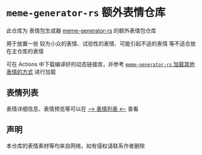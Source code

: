 # `meme-generator-rs` 额外表情仓库

此仓库为 表情包生成器 [meme-generator-rs](https://github.com/MemeCrafters/meme-generator-rs) 的额外表情包仓库

用于放置一些 较为小众的表情、试验性的表情、可能引起不适的表情 等不适合放在主仓库的表情

可在 Actions 中下载编译好的动态链接库，并参考 [`meme-generator-rs` 加载其他表情的方式](https://github.com/MemeCrafters/meme-generator-rs/wiki/%E5%8A%A0%E8%BD%BD%E5%85%B6%E4%BB%96%E8%A1%A8%E6%83%85) 进行加载

## 表情列表

表情详细信息、表情预览等可以在 [--> 表情列表 <--](https://github.com/MemeCrafters/meme-generator-contrib-rs/wiki/%E8%A1%A8%E6%83%85%E5%88%97%E8%A1%A8) 查看

## 声明

本仓库的表情素材等均来自网络，如有侵权请联系作者删除
